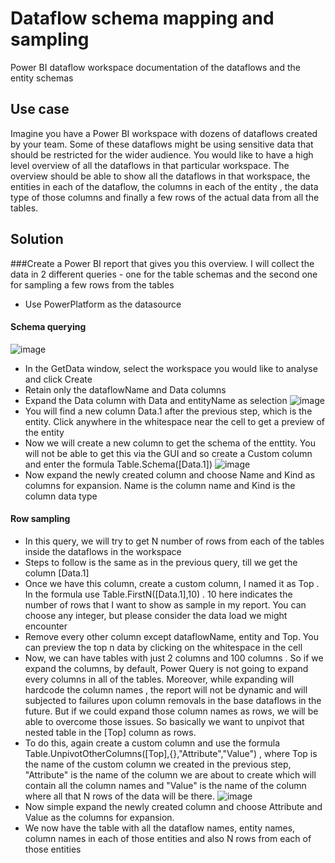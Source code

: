 # Dataflow schema mapping and sampling
Power BI dataflow workspace documentation of the dataflows and the entity schemas
## Use case 
Imagine you have a Power BI workspace with dozens of dataflows created by your team. Some of these dataflows might be using sensitive data that should be restricted for the wider audience. You would like to have a high level overview of all the dataflows in that particular workspace. The overview should be able to show all the dataflows in that workspace, the entities in each of the dataflow, the columns in each of the entity , the data type of those columns and finally a few rows of the actual data from all the tables.
## Solution
###Create a Power BI report that gives you this overview.
I will collect the data in 2 different queries - one for the table schemas and the second one for sampling a few rows from the tables
- Use PowerPlatform as the datasource

#### Schema querying

 ![image](https://github.com/datawings/DataflowSchemaSampling/assets/61468624/0f59c0cd-789f-4383-839a-fe7e09e3efda)
- In the GetData window, select the workspace you would like to analyse and click Create
- Retain only the dataflowName and Data columns
- Expand the Data column with Data and entityName as selection
  ![image](https://github.com/datawings/DataflowSchemaSampling/assets/61468624/f0ee19dd-2484-4dc2-b520-c96411d3213f)
- You will find a new column Data.1 after the previous step, which is the entity. Click anywhere in the whitespace near the cell to get a preview of the entity
- Now we will create a new column to get the schema of the enttity. You will not be able to get this via the GUI and so create a Custom column and enter the formula Table.Schema([Data.1])
  ![image](https://github.com/datawings/DataflowSchemaSampling/assets/61468624/92e7e60a-e06a-4e34-b048-5a5b0b42c1a6)
- Now expand the newly created column and choose Name and Kind as columns for expansion. Name is the column name and Kind is the column data type
#### Row sampling 
- In this query, we will try to get N number of rows from each of the tables inside the dataflows in the workspace
- Steps to follow is the same as in the previous query, till we get the column [Data.1]
- Once we have this column, create a custom column, I named it as Top . In the formula use Table.FirstN([Data.1],10) . 10 here indicates the number of rows that I want to show as sample in my report. You can choose any integer, but please consider the data load we might encounter
- Remove every other column except dataflowName, entity and Top. You can preview the top n data by clicking on the whitespace in the cell 
- Now, we can have tables with just 2 columns and 100 columns . So  if we expand the columns, by default, Power Query is not going to expand every columns in all of the tables. Moreover, while expanding will hardcode the column names , the report will not be dynamic and will subjected to failures upon column removals in the base dataflows in the future. But if we could expand those column names as rows, we will be able to overcome those issues. So basically we want to unpivot that nested table in the [Top] column as rows.
- To do this, again create a custom column and use the formula Table.UnpivotOtherColumns([Top],{},"Attribute","Value") , where Top is the name of the custom column we created in the previous step, "Attribute" is the name of the column we are about to create which will contain all the column names and "Value" is the name of the column where all that N rows of the data will be there.
 ![image](https://github.com/datawings/DataflowSchemaSampling/assets/61468624/f3809a7c-9feb-4c5c-a12b-7e06e74fb18b)
- Now simple expand the newly created column and choose Attribute and Value as the columns for expansion.
- We now have the table with all the dataflow names, entity names, column names in each of those entities and also N rows from each of those entities



